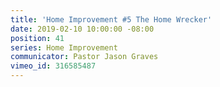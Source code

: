 ```yaml
---
title: 'Home Improvement #5 The Home Wrecker'
date: 2019-02-10 10:00:00 -08:00
position: 41
series: Home Improvement
communicator: Pastor Jason Graves
vimeo_id: 316585487
---
```


